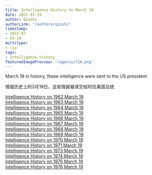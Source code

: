 ```yaml
---
title: Intelligence History on March 19
date: 2022-03-19
author: Qiushi 
authorLink: "/authors/qiushi"
timestamp: 
- 2022-03
- 03-19
multitype: 
- cia
tags: 
- intelligence_history
featuredImagePreview: '/agency/CIA.png'
---
```



March 19 in history, these intelligence were sent to the US president

情报历史上的3月19日，这些情报被递交给时任美国总统

<!--more-->







[Intelligence History on 1962 March 19](/dailybrief/1962-03-19)   
[Intelligence History on 1963 March 19](/dailybrief/1963-03-19)   
[Intelligence History on 1964 March 19](/dailybrief/1964-03-19)   
[Intelligence History on 1965 March 19](/dailybrief/1965-03-19)   
[Intelligence History on 1966 March 19](/dailybrief/1966-03-19)   
[Intelligence History on 1967 March 19](/dailybrief/1967-03-19)   
[Intelligence History on 1968 March 19](/dailybrief/1968-03-19)   
[Intelligence History on 1969 March 19](/dailybrief/1969-03-19)   
[Intelligence History on 1970 March 19](/dailybrief/1970-03-19)   
[Intelligence History on 1971 March 19](/dailybrief/1971-03-19)   
[Intelligence History on 1973 March 19](/dailybrief/1973-03-19)   
[Intelligence History on 1974 March 19](/dailybrief/1974-03-19)   
[Intelligence History on 1975 March 19](/dailybrief/1975-03-19)   
[Intelligence History on 1976 March 19](/dailybrief/1976-03-19)   
